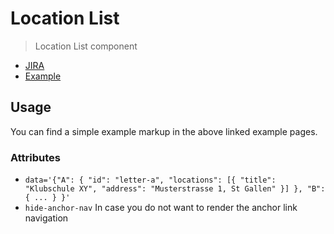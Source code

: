 # Location List

> Location List component

- [JIRA](https://jira.migros.net/browse/MIDUWEB-430)
- [Example](../../pages/StandortListe.html)

## Usage

You can find a simple example markup in the above linked example pages. 

### Attributes

- `data='{"A": { "id": "letter-a", "locations": [{ "title": "Klubschule XY", "address": "Musterstrasse 1, St Gallen" }] }, "B": { ... } }'`
- `hide-anchor-nav` In case you do not want to render the anchor link navigation